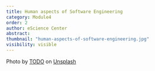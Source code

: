 ```yaml
---
title: Human aspects of Software Engineering 
category: Module4
order: 2 
author: eScience Center
abstract: 
thumbnail: "human-aspects-of-software-engineering.jpg"
visibility: visible
---
```



Photo by <a href="">TODO</a> on <a href="https://csharp-station.com/Tutorial/CSharp/Lesson19">Unsplash</a>
  
  
